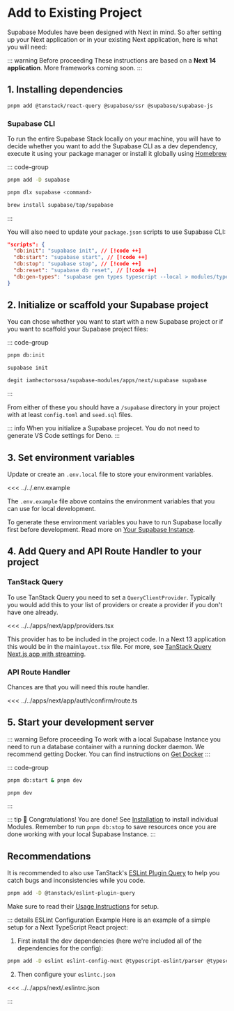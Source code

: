 # Add to Existing Project

Supabase Modules have been designed with Next in mind. So after setting up your Next application or in your existing Next application, here is what you will need:

::: warning Before proceeding
These instructions are based on a **Next 14 application**. More frameworks coming soon.
:::

## 1. Installing dependencies

```bash
pnpm add @tanstack/react-query @supabase/ssr @supabase/supabase-js
```

### Supabase CLI

To run the entire Supabase Stack locally on your machine, you will have to decide whether you want to add the Supabase CLI as a dev dependency, execute it using your package manager or install it globally using [Homebrew](https://brew.sh/)

::: code-group

```bash [pnpm as -D]
pnpm add -D supabase
```

```bash [pnpm dlx]
pnpm dlx supabase <command>
```

```bash [Homebrew]
brew install supabase/tap/supabase
```

:::

You will also need to update your `package.json` scripts to use Supabase CLI:

```json
"scripts": {
  "db:init": "supabase init", // [!code ++]
  "db:start": "supabase start", // [!code ++]
  "db:stop": "supabase stop", // [!code ++]
  "db:reset": "supabase db reset", // [!code ++]
  "db:gen-types": "supabase gen types typescript --local > modules/types/index.ts" // [!code ++]
}
```

## 2. Initialize or scaffold your Supabase project

You can chose whether you want to start with a new Supabase project or if you want to scaffold your Supabase project files:

::: code-group

```bash [Using pnpm scripts]
pnpm db:init
```

```bash [Using Supabase CLI]
supabase init
```

```bash [Using degit]
degit iamhectorsosa/supabase-modules/apps/next/supabase supabase
```

:::

From either of these you should have a `/supabase` directory in your project with at least `config.toml` and `seed.sql` files.

::: info
When you initialize a Supabase projecet. You do not need to generate VS Code settings for Deno.
:::

## 3. Set environment variables

Update or create an `.env.local` file to store your environment variables.

<<< ../../.env.example

The `.env.example` file above contains the environment variables that you can use for local development.

To generate these environment variables you have to run Supabase locally first before development. Read more on [Your Supabase Instance](/getting-started/supabase).

## 4. Add Query and API Route Handler to your project

### TanStack Query

To use TanStack Query you need to set a `QueryClientProvider`. Typically you would add this to your list of providers or create a provider if you don't have one already.

<<< ../../apps/next/app/providers.tsx

This provider has to be included in the project code. In a Next 13 application this would be in the main`layout.tsx` file. For more, see [TanStack Query Next.js app with streaming](https://tanstack.com/query/latest/docs/framework/react/examples/nextjs-suspense-streaming).

### API Route Handler

Chances are that you will need this route handler.

<<< ../../apps/next/app/auth/confirm/route.ts

## 5. Start your development server

::: warning Before proceeding
To work with a local Supabase Instance you need to run a database container with a running docker daemon. We recommend getting Docker. You can find instructions on [Get Docker](https://docs.docker.com/get-docker/)
:::

::: code-group

```bash [Using a local Supabase Instance]
pnpm db:start & pnpm dev
```

```bash [Using a cloud Supabase Instance]
pnpm dev
```

:::

::: tip :tada: Congratulations!
You are done! See [Installation](/modules/installation) to install individual Modules. Remember to run `pnpm db:stop` to save resources once you are done working with your local Supabase Instance.
:::

## Recommendations

It is recommended to also use TanStack's [ESLint Plugin Query](https://tanstack.com/query/latest/docs/eslint/eslint-plugin-query) to help you catch bugs and inconsistencies while you code.

```bash
pnpm add -D @tanstack/eslint-plugin-query
```

Make sure to read their [Usage Instructions](https://tanstack.com/query/latest/docs/eslint/eslint-plugin-query#usage) for setup.

::: details ESLint Configuration Example
Here is an example of a simple setup for a Next TypeScript React project:

1. First install the dev dependencies (here we're included all of the dependencies for the config):

```bash
pnpm add -D eslint eslint-config-next @typescript-eslint/parser @typescript-eslint/eslint-plugin eslint-config-prettier eslint-plugin-react eslint-plugin-react-hooks eslint-plugin-tailwindcss
```

2. Then configure your `eslintc.json`

<<< ../../apps/next/.eslintrc.json

:::
